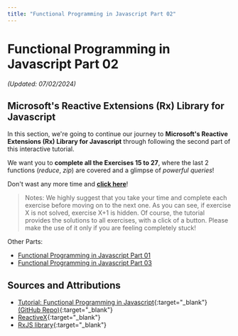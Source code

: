 ```yaml
---
title: "Functional Programming in Javascript Part 02"
---
```


# Functional Programming in Javascript Part 02

_(Updated: 07/02/2024)_

## Microsoft's Reactive Extensions (Rx) Library for Javascript

In this section, we're going to continue our journey to **Microsoft's Reactive Extensions (Rx) Library for Javascript** through following the second part of this interactive tutorial.

We want you to **complete all the Exercises 15 to 27**, where the last 2 functions (_reduce_, _zip_) are covered and a glimpse of _powerful queries_!

Don't wast any more time and [**click here**](https://reactivex.io/learnrx/)!

> Notes: We highly suggest that you take your time and complete each exercise before moving on to the next one. As you can see, if exercise X is not solved, exercise X+1 is hidden. Of course, the tutorial provides the solutions to all exercises, with a click of a button. Please make the use of it only if you are feeling completely stuck!

Other Parts:
- [Functional Programming in Javascript Part 01](../part01/index.md)
- [Functional Programming in Javascript Part 03](../part03/index.md)

## Sources and Attributions

- [Tutorial: Functional Programming in Javascript](https://reactivex.io/learnrx/){:target="_blank"} [(GitHub Repo)](https://github.com/ReactiveX/learnrx){:target="_blank"}
- [ReactiveX](https://reactivex.io/){:target="_blank"}
- [RxJS library](https://github.com/ReactiveX/rxjs){:target="_blank"}